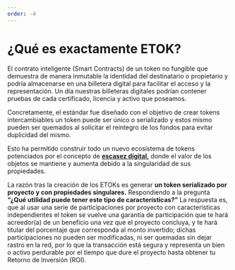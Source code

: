 ```yaml
---
order: -4
---
```

# ¿Qué es exactamente ETOK?

El contrato inteligente (Smart Contracts) de un token no fungible que demuestra de manera inmutable la identidad del destinatario o propietario y podría almacenarse en una billetera digital para facilitar el acceso y la representación. Un día nuestras billeteras digitales podrían contener pruebas de cada certificado, licencia y activo que poseamos.

Concretamente, el estándar fue diseñado con el objetivo de crear tokens intercambiables un token puede ser único o serializado y estos mismo pueden ser quemados al solicitar el reintegro de los fondos para evitar duplicidad del mismo.

Esto ha permitido construir todo un nuevo ecosistema de tokens potenciados por el concepto de [**escasez digital,**](https://academy.bit2me.com/que-es-escasez-digital/) donde el valor de los objetos se mantiene y aumenta debido a la singularidad de sus propiedades.

La razón tras la creación de los ETOKs es generar **un token serializado por proyecto y con propiedades singulares.** Respondiendo a la pregunta **“¿Qué utilidad puede tener este tipo de características?”** La respuesta es, que al usar una serie de participaciones por proyecto con características independientes el token se vuelve una garantía de participación que te hará acreedor(a) de un beneficio una vez que el proyecto concluya, y te hará titular del porcentaje que corresponda al monto invertido; dichas participaciones no pueden ser modificadas, ni ser quemadas sin dejar rastro en la red, por lo que la transacción está segura y representa un bien o activo perdurable por el tiempo que dure el proyecto hasta obtener tu Retorno de Inversión (ROI).
